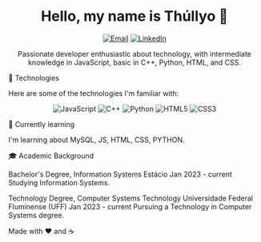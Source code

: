 <h1 align="center">Hello, my name is Thúllyo 👋</h1>
<p align="center">
  <a href="mailto:thullyocontact@gmail.com"><img alt="Email" src="https://img.shields.io/badge/Email-%23EA4335.svg?style=for-the-badge&logo=gmail&logoColor=white"/></a>
  <a href="https://www.linkedin.com/in/thúllyo-barcellos-953532269/"><img alt="LinkedIn" src="https://img.shields.io/badge/LinkedIn-%230077B5.svg?style=for-the-badge&logo=linkedin&logoColor=white"/></a>
</p>
<p align="center">Passionate developer enthusiastic about technology, with intermediate knowledge in JavaScript, basic in C++, Python, HTML, and CSS.</p>

🚀 Technologies

Here are some of the technologies I'm familiar with:

<p align="center">
  <img alt="JavaScript" src="https://img.shields.io/badge/-JavaScript-%23F7DF1E.svg?style=for-the-badge&logo=javascript&logoColor=white"/>
  <img alt="C++" src="https://img.shields.io/badge/-C++-%2300599C.svg?style=for-the-badge&logo=c%2B%2B&logoColor=white"/>
  <img alt="Python" src="https://img.shields.io/badge/-Python-%233776AB.svg?style=for-the-badge&logo=python&logoColor=white"/>
  <img alt="HTML5" src="https://img.shields.io/badge/-HTML5-%23E34F26.svg?style=for-the-badge&logo=html5&logoColor=white"/>
  <img alt="CSS3" src="https://img.shields.io/badge/-CSS3-%231572B6.svg?style=for-the-badge&logo=css3&logoColor=white"/>
</p>

🌱 Currently learning

I'm learning about MySQL, JS, HTML, CSS, PYTHON.

🎓 Academic Background

Bachelor's Degree, Information Systems
Estácio
Jan 2023 - current
Studying Information Systems.

Technology Degree, Computer Systems Technology
Universidade Federal Fluminense (UFF)
Jan 2023 - current
Pursuing a Technology in Computer Systems degree.

Made with ❤️ and ☕️
